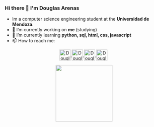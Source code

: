 ### Hi there 👋 I'm Douglas Arenas

- Im a computer science engineering student at the **Universidad de Mendoza**.
- 🔭 I’m currently working on **me** (studying)
- 🌱 I’m currently learning **python, sql, html, css, javascript**
- 📫 How to reach me:
<p align="center">
  <a href="https://www.instagram.com/arenas_douglas/" target="blank">
    <img align="center" src="https://user-images.githubusercontent.com/65192923/161411863-e98df321-4fc5-4068-869d-4adb213b51a1.png" alt="Douglas_ig" height="35px" width="35px" />
  </a>
  <a href="https://www.linkedin.com/in/douglas-arenas-078b53232/" target="blank">
    <img align="center" src="https://user-images.githubusercontent.com/65192923/161412096-c041ebcb-5bc1-4777-9cbd-4160f8e2f309.png" alt="Douglas_in" height="35px" width="35px" />
  </a>
  <a href="https://www.linkedin.com/in/douglas-arenas-078b53232/" target="blank">
    <img align="center" src="https://user-images.githubusercontent.com/65192923/161411604-7336081a-37c2-478b-a729-a142b7434406.png" alt="Douglas_tw" height="35px" width="35px" />
  </a>
  <a href="https://steamcommunity.com/profiles/76561199036829907/" target="blank" style='margin-right:4px'>
    <img align="center" src="https://user-images.githubusercontent.com/65192923/161411316-7cfe5597-1c0b-46ba-93dc-308036c19b63.png" alt="Douglas_steam" height="35px" width="35px" />
  </a>
</p>
<p align="center">
  <img height="180em" src="https://github-readme-stats.vercel.app/api/top-langs/?username=DouglasArenas&layout=compact&langs_count=7&theme=chartreuse-light"/>
</p>
  
